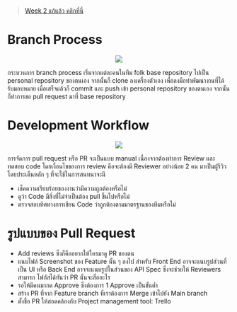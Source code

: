 <br>

> [Week 2 แก้แล้ว คลิกที่นี่](https://github.com/Po-Pon/SW-Development-Tool-And-Environments-Group1/wiki/Week-2-Assignment-:-Flow)
# Branch Process 
<p align="center">
<img src="https://github.com/docxed/virusbooking/blob/main/tasks/Task3/process.png?raw=true">
</p>
กระบวนการ branch process เริ่มจากแต่ละคนในทีม folk base repository ไปเป็น personal repository ของตนเอง จากนั้นก็ clone ลงเครื่องตัวเอง เพื่อลงมือทำพัฒนางานที่ได้รับมอบหมาย เมื่อเสร็จแล้วก็ commit และ push เข้า personal repository ของตนเอง จากนั้นก็ทำการขอ pull request มาที่ base repository

# Development Workflow
<p align="center">
<img src="https://github.com/docxed/virusbooking/blob/main/tasks/Task3/flow.png?raw=true">
</p>
การจัดการ pull request หรือ PR จะเป็นแบบ manual เนื่องจากต้องทำการ Review และ ทดสอบ code โดยเงื่อนไขของการ review คือจะต้องมี Reviewer อย่างน้อย 2 คน มาเป็นผู้รีวิว โดยประเด็นหลัก ๆ ที่จะใช้ในการสนทนาจะมี

- เช็คความเรียบร้อยของงานว่ามีความถูกต้องหรือไม่
- ดูว่า Code มีสิ่งที่ไม่จำเป็นต้อง pull ขึ้นไปหรือไม่
- ตรวจสอบทิศทางการเขียน Code ว่าถูกต้องตามมาตรฐานของทีมหรือไม่

# รูปแบบของ Pull Request

- Add reviews ซึ่งก็คืออยากให้ใครมาดู PR ของตน
- แนบไฟล์ Screenshot ของ Feature นั้น ๆ ลงไป สำหรับ Front End อาจจะแนบรูปส่วนที่เป็น UI หรือ Back End อาจจะแนบรูปในส่วนของ API Spec ซึ่งจะช่วยให้ Reviewers สามารถ โฟกัสได้ทันว่า PR นั้นจะสื่ออะไร
- รอให้มีคนมากด Approve ซึ่งต้องการ 1 Approve เป็นขั้นต่ำ
- สร้าง PR ที่จาก Feature branch ที่เราต้องการ Merge เข้าไปยัง Main branch
- ตั้งชื่อ PR ให้สอดคล้องกับ Project management tool: Trello 

